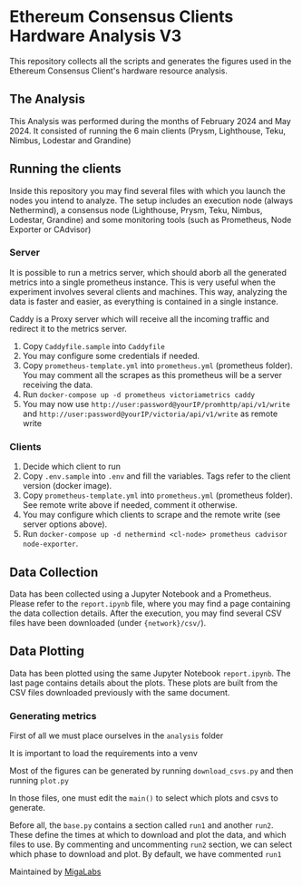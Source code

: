 # Ethereum Consensus Clients Hardware Analysis V3
This repository collects all the scripts and generates the figures used in the Ethereum Consensus Client's hardware resource analysis. 

## The Analysis
This Analysis was performed during the months of February 2024 and May 2024.
It consisted of running the 6 main clients (Prysm, Lighthouse, Teku, Nimbus, Lodestar and Grandine)

## Running the clients

Inside this repository you may find several files with which you launch the nodes you intend to analyze.
The setup includes an execution node (always Nethermind), a consensus node (Lighthouse, Prysm, Teku, Nimbus, Lodestar, Grandine) and some monitoring tools (such as Prometheus, Node Exporter or CAdvisor)

### Server

It is possible to run a metrics server, which should aborb all the generated metrics into a single prometheus instance.
This is very useful when the experiment involves several clients and machines. This way, analyzing the data is faster and easier, as everything is contained in a single instance.

Caddy is a Proxy server which will receive all the incoming traffic and redirect it to the metrics server.

1. Copy `Caddyfile.sample` into `Caddyfile`
2. You may configure some credentials if needed.
3. Copy `prometheus-template.yml` into `prometheus.yml` (prometheus folder). You may comment all the scrapes as this prometheus will be a server receiving the data.
4. Run `docker-compose up -d prometheus victoriametrics caddy` 
5. You may now use `http://user:password@yourIP/promhttp/api/v1/write` and `http://user:password@yourIP/victoria/api/v1/write` as remote write

### Clients

1. Decide which client to run
2. Copy `.env.sample` into `.env` and fill the variables. Tags refer to the client version (docker image).
3. Copy `prometheus-template.yml` into `prometheus.yml` (prometheus folder). See remote write above if needed, comment it otherwise.
4. You may configure which clients to scrape and the remote write (see server options above).
4. Run `docker-compose up -d nethermind <cl-node> prometheus cadvisor node-exporter`.


## Data Collection

Data has been collected using a Jupyter Notebook and a Prometheus. Please refer to the `report.ipynb` file, where you may find a page containing the data collection details.
After the execution, you may find several CSV files have been downloaded (under `{network}/csv/`).

## Data Plotting

Data has been plotted using the same Jupyter Notebook `report.ipynb`. The last page contains details about the plots. These plots are built from the CSV files downloaded previously with the same document.

### Generating metrics

First of all we must place ourselves in the `analysis` folder

It is important to load the requirements into a venv

Most of the figures can be generated by running `download_csvs.py` and then running `plot.py`

In those files, one must edit the `main()` to select which plots and csvs to generate.

Before all, the `base.py` contains a section called `run1` and another `run2`. These define the times at which to download and plot the data, and which files to use. By commenting and uncommenting `run2` section, we can select which phase to download and plot. By default, we have commented `run1`


Maintained by [MigaLabs](http://migalabs.io)